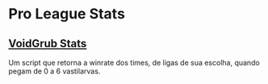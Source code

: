 # Pro League Stats
## [VoidGrub Stats](voidgrub_stats.js)
Um script que retorna a winrate dos times, de ligas de sua escolha, quando pegam de 0 a 6 vastilarvas.
